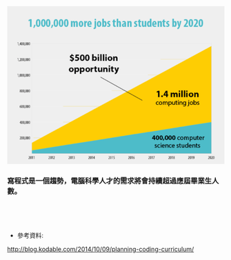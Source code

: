 



![](/assets/ProgrammingJobs.png)



### 寫程式是一個趨勢，電腦科學人才的需求將會持續超過應屆畢業生人數。



<br />

<br />

<br />





* 參考資料:

http://blog.kodable.com/2014/10/09/planning-coding-curriculum/ <br />


